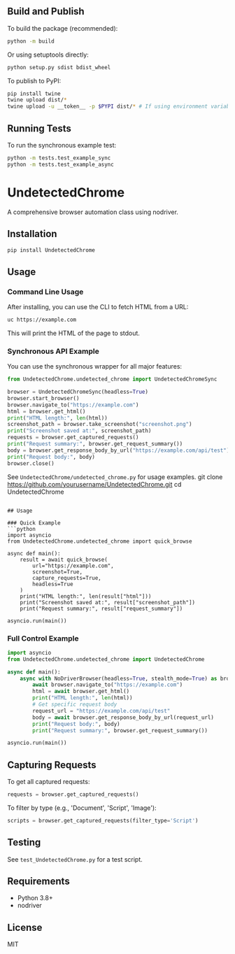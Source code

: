 
## Build and Publish

To build the package (recommended):

```bash
python -m build
```

Or using setuptools directly:

```bash
python setup.py sdist bdist_wheel
```

To publish to PyPI:

```bash
pip install twine
twine upload dist/*
twine upload -u __token__ -p $PYPI dist/* # If using environment variable for token
```
## Running Tests

To run the synchronous example test:

```bash
python -m tests.test_example_sync
python -m tests.test_example_async
```


# UndetectedChrome

A comprehensive browser automation class using nodriver.

## Installation

```bash
pip install UndetectedChrome
```

## Usage

### Command Line Usage
After installing, you can use the CLI to fetch HTML from a URL:

```bash
uc https://example.com
```
This will print the HTML of the page to stdout.

### Synchronous API Example
You can use the synchronous wrapper for all major features:

```python
from UndetectedChrome.undetected_chrome import UndetectedChromeSync

browser = UndetectedChromeSync(headless=True)
browser.start_browser()
browser.navigate_to("https://example.com")
html = browser.get_html()
print("HTML length:", len(html))
screenshot_path = browser.take_screenshot("screenshot.png")
print("Screenshot saved at:", screenshot_path)
requests = browser.get_captured_requests()
print("Request summary:", browser.get_request_summary())
body = browser.get_response_body_by_url("https://example.com/api/test")
print("Request body:", body)
browser.close()
```

See `UndetectedChrome/undetected_chrome.py` for usage examples.
git clone https://github.com/yourusername/UndetectedChrome.git
cd UndetectedChrome
```

## Usage

### Quick Example
```python
import asyncio
from UndetectedChrome.undetected_chrome import quick_browse

async def main():
    result = await quick_browse(
        url="https://example.com",
        screenshot=True,
        capture_requests=True,
        headless=True
    )
    print("HTML length:", len(result["html"]))
    print("Screenshot saved at:", result["screenshot_path"])
    print("Request summary:", result["request_summary"])

asyncio.run(main())
```

### Full Control Example
```python
import asyncio
from UndetectedChrome.undetected_chrome import UndetectedChrome

async def main():
    async with NoDriverBrowser(headless=True, stealth_mode=True) as browser:
        await browser.navigate_to("https://example.com")
        html = await browser.get_html()
        print("HTML length:", len(html))
        # Get specific request body
        request_url = "https://example.com/api/test"
        body = await browser.get_response_body_by_url(request_url)
        print("Request body:", body)
        print("Request summary:", browser.get_request_summary())

asyncio.run(main())
```

## Capturing Requests
To get all captured requests:
```python
requests = browser.get_captured_requests()
```
To filter by type (e.g., 'Document', 'Script', 'Image'):
```python
scripts = browser.get_captured_requests(filter_type='Script')
```

## Testing
See `test_UndetectedChrome.py` for a test script.

## Requirements
- Python 3.8+
- nodriver

## License
MIT
